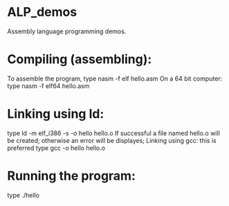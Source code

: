 # ALP_demos
Assembly language programming demos.

# Compiling (assembling):
To assemble the program, type nasm -f elf hello.asm
On a 64 bit computer: type nasm -f elf64 hello.asm

# Linking using ld:
type ld -m elf_i386 -s -o hello hello.o
If successful a file named hello.o will be created; otherwise an error will be displayes;
Linking using gcc: this is preferred
type gcc -o hello hello.o

# Running the program:
type ./hello
